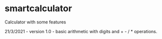 # smartcalculator
Calculator with some features

21/3/2021 - version 1.0 - basic arithmetic with digits and + - / * operations.